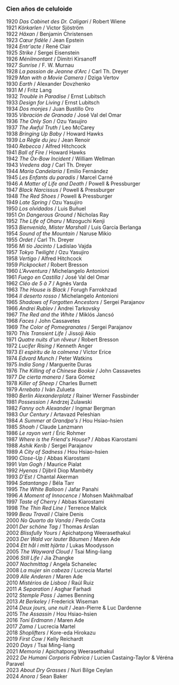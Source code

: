 ### Cien años de celuloide

1920 _Das Cabinet des Dr. Caligari_ / Robert Wiene  
1921 _Körkarlen_ / Victor Sjöström  
1922 _Häxan_ / Benjamin Christensen  
1923 _Cœur fidèle_ / Jean Epstein  
1924 _Entr'acte_ / René Clair  
1925 _Strike_ / Sergei Eisenstein  
1926 _Ménilmontant_ / Dimitri Kirsanoff  
1927 _Sunrise_ / F. W. Murnau  
1928 _La passion de Jeanne d'Arc_ / Carl Th. Dreyer  
1929 _Man with a Movie Camera_ / Dziga Vertov  
1930 _Earth_ / Alexander Dovzhenko  
1931 _M_ / Fritz Lang  
1932 _Trouble in Paradise_ / Ernst Lubitsch  
1933 _Design for Living_ / Ernst Lubitsch  
1934 _Dos monjes_ / Juan Bustillo Oro  
1935 _Vibración de Granada_ / José Val del Omar  
1936 _The Only Son_ / Ozu Yasujiro  
1937 _The Awful Truth_ / Leo McCarey  
1938 _Bringing Up Baby_ / Howard Hawks  
1939 _La Règle du jeu_ / Jean Renoir  
1940 _Rebecca_ / Alfred Hitchcock  
1941 _Ball of Fire_ / Howard Hawks  
1942 _The Ox-Bow Incident_ / William Wellman  
1943 _Vredens dag_ / Carl Th. Dreyer  
1944 _María Candelaria_ / Emilio Fernández  
1945 _Les Enfants du paradis_ / Marcel Carné  
1946 _A Matter of Life and Death_ / Powell & Pressburger  
1947 _Black Narcissus_ / Powell & Pressburger  
1948 _The Red Shoes_ / Powell & Pressburger  
1949 _Late Spring_ / Ozu Yasujiro  
1950 _Los olvidados_ / Luis Buñuel  
1951 _On Dangerous Ground_ / Nicholas Ray  
1952 _The Life of Oharu_ / Mizoguchi Kenji  
1953 _Bienvenido, Míster Marshall_ / Luis García Berlanga  
1954 _Sound of the Mountain_ / Naruse Mikio  
1955 _Ordet_ / Carl Th. Dreyer  
1956 _Mi tío Jacinto_ / Ladislao Vajda  
1957 _Tokyo Twilight_ / Ozu Yasujiro  
1958 _Vertigo_ / Alfred Hitchcock  
1959 _Pickpocket_ / Robert Bresson  
1960 _L'Avventura_ / Michelangelo Antonioni  
1961 _Fuego en Castilla_ / José Val del Omar  
1962 _Cléo de 5 à 7_ / Agnès Varda  
1963 _The House is Black_ / Forugh Farrokhzad  
1964 _Il deserto rosso_ / Michelangelo Antonioni  
1965 _Shadows of Forgotten Ancestors_ / Sergei Parajanov  
1966 _Andrei Rublev_ / Andrei Tarkovsky  
1967 _The Red and the White_ / Miklós Jancsó  
1968 _Faces_ / John Cassavetes  
1969 _The Color of Pomegranates_ / Sergei Parajanov  
1970 _This Transient Life_ / Jissoji Akio  
1971 _Quatre nuits d'un rêveur_ / Robert Bresson  
1972 _Lucifer Rising_ / Kenneth Anger  
1973 _El espíritu de la colmena_ / Víctor Erice  
1974 _Edvard Munch_ / Peter Watkins  
1975 _India Song_ / Marguerite Duras  
1976 _The Killing of a Chinese Bookie_ / John Cassavetes  
1977 _De cierta manera_ / Sara Gómez  
1978 _Killer of Sheep_ / Charles Burnett  
1979 _Arrebato_ / Iván Zulueta  
1980 _Berlin Alexanderplatz_ / Rainer Werner Fassbinder  
1981 _Possession_ / Andrzej Zulawski  
1982 _Fanny och Alexander_ / Ingmar Bergman  
1983 _Our Century_ / Artavazd Peleshian  
1984 _A Summer at Grandpa's_ / Hou Hsiao-hsien  
1985 _Shoah_ / Claude Lanzmann  
1986 _Le rayon vert_ / Éric Rohmer  
1987 _Where is the Friend's House?_ / Abbas Kiarostami  
1988 _Ashik Kerib_ / Sergei Parajanov  
1989 _A City of Sadness_ / Hou Hsiao-hsien  
1990 _Close-Up_ / Abbas Kiarostami  
1991 _Van Gogh_ / Maurice Pialat  
1992 _Hyenas_ / Djibril Diop Mambéty  
1993 _D'Est_ / Chantal Akerman  
1994 _Satantango_ / Béla Tarr  
1995 _The White Balloon_ / Jafar Panahi  
1996 _A Moment of Innocence_ / Mohsen Makhmalbaf  
1997 _Taste of Cherry_ / Abbas Kiarostami  
1998 _The Thin Red Line_ / Terrence Malick  
1999 _Beau Travail_ / Claire Denis  
2000 _No Quarto da Vanda_ / Perdo Costa  
2001 _Der schöne Tag_ / Thomas Arslan  
2002 _Blissfully Yours_ / Apichatpong Weerasethakul  
2003 _Der Wald vor lauter Bäumen_ / Maren Ade  
2004 _Ett hål i mitt hjärta_ / Lukas Moodysson  
2005 _The Wayward Cloud_ / Tsai Ming-liang  
2006 _Still Life_ / Jia Zhangke  
2007 _Nachmittag_ / Angela Schanelec  
2008 _La mujer sin cabeza_ / Lucrecia Martel  
2009 _Alle Anderen_ / Maren Ade  
2010 _Mistérios de Lisboa_ / Raúl Ruiz  
2011 _A Separation_ / Asghar Farhadi  
2012 _Stemple Pass_ / James Benning  
2013 _At Berkeley_ / Frederick Wiseman  
2014 _Deux jours, une nuit_ / Jean-Pierre & Luc Dardenne  
2015 _The Assassin_ / Hou Hsiao-hsien  
2016 _Toni Erdmann_ / Maren Ade  
2017 _Zama_ / Lucrecia Martel  
2018 _Shoplifters_ / Kore-eda Hirokazu  
2019 _First Cow_ / Kelly Reichardt  
2020 _Days_ / Tsai Ming-liang  
2021 _Memoria_ / Apichatpong Weerasethakul  
2022 _De Humani Corporis Fabrica_ / Lucien Castaing-Taylor & Véréna Paravel  
2023 _About Dry Grasses_ / Nuri Bilge Ceylan  
2024 _Anora_ / Sean Baker  
